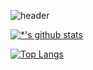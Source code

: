 ![header](https://capsule-render.vercel.app/api?type=soft&color=71c7ec&height=300&section=header&text=LEE%20Introduction&fontSize=60)

[![*'s github stats](https://github-readme-stats.vercel.app/api?username=damdadi17&show_icons=true&theme=synthwave)](https://github.com/damdadi17)

[![Top Langs](https://github-readme-stats.vercel.app/api/top-langs/?username=damdadi17)](https://github.com/damdadi17/github-readme-stats)
